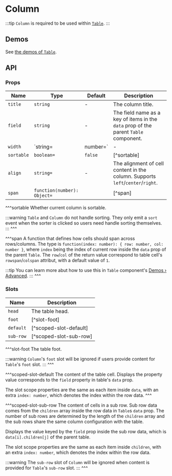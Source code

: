 # Column

:::tip
`Column` is required to be used within [`Table`](./breadcrumb).
:::

## Demos

See [the demos of `Table`](./table#demos).

## API

### Props

| Name | Type | Default | Description |
| -- | -- | -- | -- |
| `title` | `string` | - | The column title. |
| `field` | `string` | - | The field name as a key of items in the `data` prop of the parent `Table` component. |
| `width` | `string=|number=` | - | The column width in `px` value. |
| `sortable` | `boolean=` | `false` | [^sortable] |
| `align` | `string=` | - | The alignment of cell content in the column. Supports `left`/`center`/`right`. |
| `span` | `function(number): Object=` | | [^span] |

^^^sortable
Whether current column is sortable.

:::warning
`Table` and `Column` do not handle sorting. They only emit a `sort` event when the sorter is clicked so users need handle sorting themselves.
:::
^^^

^^^span
A function that defines how cells should span across rows/columns. The type is `function(index: number): { row: number, col: number }`, where `index` being the index of current row inside the `data` prop of the parent `Table`. The `row`/`col` of the return value correspond to table cell's `rowspan`/`colspan` attribut, with a default value of `1`.

:::tip
You can learn more abut how to use this in `Table` component's [Demos › Advanced](./table#advanced).
:::
^^^

### Slots

| Name | Description |
| -- | -- |
| `head` | The table head. |
| `foot` | [^slot-foot] |
| `default` | [^scoped-slot-default] |
| `sub-row` | [^scoped-slot-sub-row] |

^^^slot-foot
The table foot.

:::warning
`Column`'s `foot` slot will be ignored if users provide content for `Table`'s `foot` slot.
:::
^^^

^^^scoped-slot-default
The content of the table cell. Displays the property value corresponds to the `field` property in table's `data` prop.

The slot scope properties are the same as each item inside `data`, with an extra `index: number`, which denotes the index within the row data.
^^^

^^^scoped-slot-sub-row
The content of cells in a sub row. Sub row data comes from the `children` array inside the row data in `Table`s `data` prop. The number of sub rows are determined by the length of the `children` array and the sub rows share the same column configuration with the table.

Displays the value keyed by the `field` prop inside the sub row data, which is `data[i].children[j]` of the parent table.

The slot scope properties are the same as each item inside `children`, with an extra `index: number`, which denotes the index within the row data.

:::warning
The `sub-row` slot of `Column` will be ignored when content is provided for `Table`'s `sub-row` slot.
:::
^^^

